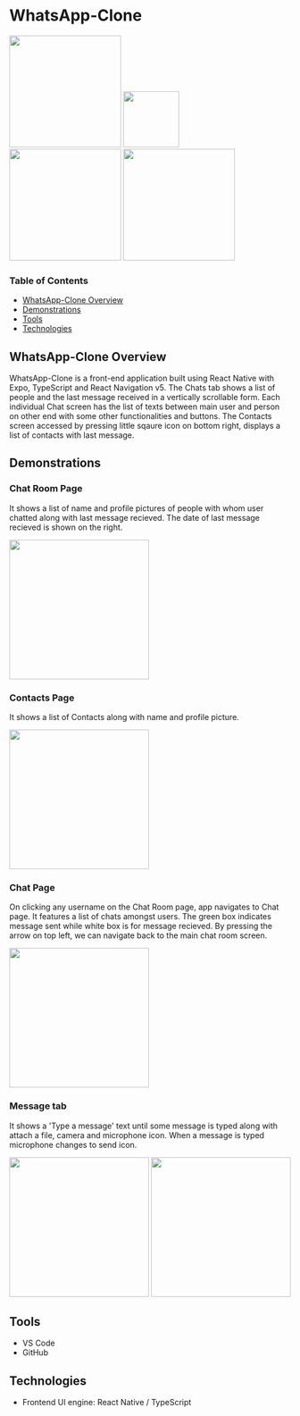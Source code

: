# WhatsApp-Clone

<img src = "https://user-images.githubusercontent.com/57967961/186033915-5317f271-c633-4497-a7c9-92aa0972faea.png" width="200" >    <img src = "https://user-images.githubusercontent.com/57967961/186034350-cb76b721-9364-455d-82e3-735270c838d3.png" width="100" > <img src = "https://user-images.githubusercontent.com/57967961/186034747-2e5633cf-02ba-4ef6-927f-ebb9a6edcda2.png" width="200" > <img src = "https://user-images.githubusercontent.com/57967961/186193335-c257aef5-473b-4e5d-8fc7-a5e3264623ec.jpeg" width="200" > 

### Table of Contents

- [WhatsApp-Clone Overview](#whatsapp-clone-overview) 
- [Demonstrations](#demonstrations)
- [Tools](#tools)
- [Technologies](#technologies)

## WhatsApp-Clone Overview

WhatsApp-Clone is a front-end application built using React Native with Expo, TypeScript and React Navigation v5. The Chats tab shows a list of people and the last message received in a vertically scrollable form. Each individual Chat screen has the list of texts between main user and person on other end with some other functionalities and buttons. The Contacts screen accessed by pressing little sqaure icon on bottom right, displays a list of contacts with last message.

## Demonstrations

### Chat Room Page

It shows a list of name and profile pictures of people with whom user chatted along with last message recieved. The date of last message recieved is shown on the right.

<img src="https://user-images.githubusercontent.com/57967961/189992993-cf4b14fe-f5d7-4b96-9913-8f9169fddd22.jpeg" width="250">

### Contacts Page

It shows a list of Contacts along with name and profile picture.

<img src="https://user-images.githubusercontent.com/57967961/189993325-e32422cd-d423-476c-b76f-9860366d7c96.jpeg" width="250">


### Chat Page

On clicking any username on the Chat Room page, app navigates to Chat page. It features a list of chats amongst users. The green box indicates message sent while white box is for message recieved. By pressing the arrow on top left, we can navigate back to the main chat room screen. 

<img src="https://user-images.githubusercontent.com/57967961/189993748-273789b4-f44d-4a53-aa26-fae734a567da.jpeg" width="250">


### Message tab 

It shows a 'Type a message' text until some message is typed along with attach a file, camera and microphone icon. When a message is typed microphone changes to send icon. 

<img src="https://user-images.githubusercontent.com/57967961/189994234-ec114985-39c4-47d5-b1d6-7f33884dd482.jpeg" width="250">

<img src="https://user-images.githubusercontent.com/57967961/189994289-ca65a314-dbdb-4ca9-8666-5a66fab00660.jpeg" width="250">

## Tools
- VS Code
- GitHub

## Technologies

- Frontend UI engine: React Native / TypeScript


